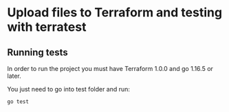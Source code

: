 # Upload files to Terraform and testing with terratest

## Running tests

In order to run the project you must have Terraform 1.0.0 and go 1.16.5 or later.

You just need to go into test folder and run:
```
go test
```
